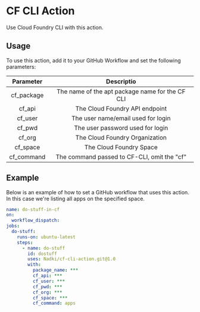 # CF CLI Action

Use Cloud Foundry CLI with this action.

## Usage

To use this action, add it to your GitHub Workflow and set the following parameters:

|  Parameter |                    Descriptio                   |
|:----------:|:-----------------------------------------------:|
| cf_package | The name of the apt package name for the CF CLI |
|   cf_api   |          The Cloud Foundry API endpoint         |
|   cf_user  |        The user name/email used for login       |
|   cf_pwd   |         The user password used for login        |
|   cf_org   |          The Cloud Foundry Organization         |
|  cf_space  |             The Cloud Foundry Space             |
| cf_command |   The command passed to CF-CLI, omit the "cf"   |

## Example

Below is an example of how to set a GitHub workflow that uses this action. In this case we're listing all apps on the specified space.

```yaml
name: do-stuff-in-cf
on:
  workflow_dispatch:
jobs:
  do-stuff:
    runs-on: ubuntu-latest
    steps:
      - name: do-stuff
        id: dostuff
        uses: Nadki/cf-cli-action.git@1.0
        with:
          package_name: ***
          cf_api: ***
          cf_user: ***
          cf_pwd: ***
          cf_org: ***
          cf_space: ***
          cf_command: apps
```
